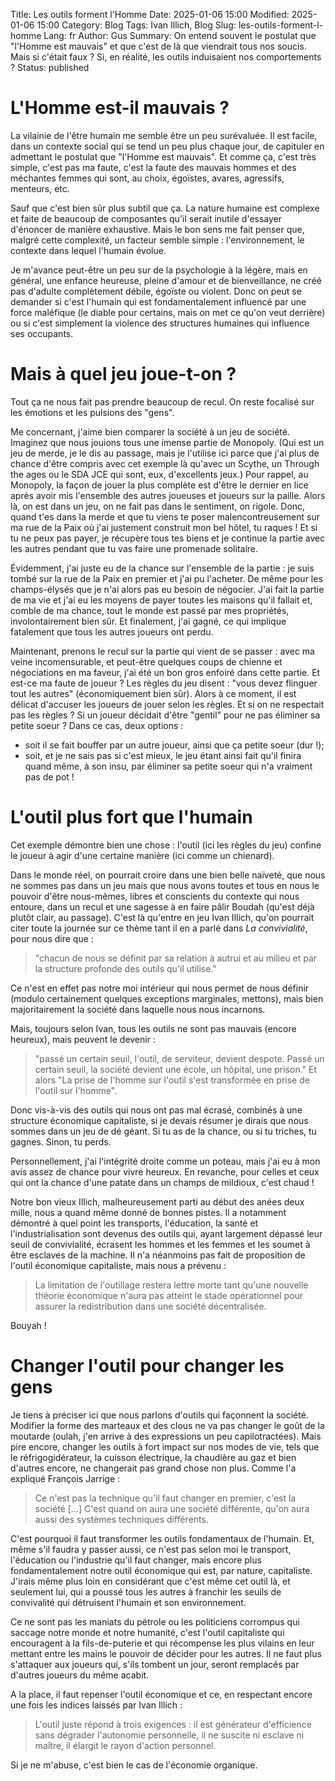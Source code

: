 Title: Les outils forment l'Homme
Date: 2025-01-06 15:00
Modified: 2025-01-06 15:00
Category: Blog
Tags: Ivan Illich, Blog
Slug: les-outils-forment-l-homme
Lang: fr
Author: Gus
Summary: On entend souvent le postulat que "l'Homme est mauvais" et que c'est de là que viendrait tous nos soucis. Mais si c'était faux ? Si, en réalité, les outils induisaient nos comportements ?
Status: published

# L'Homme est-il mauvais ?

La vilainie de l'être humain me semble être un peu surévaluée.
Il est facile, dans un contexte social qui se tend un peu plus chaque jour, de capituler en admettant le postulat que "l'Homme est mauvais".
Et comme ça, c'est très simple, c'est pas ma faute, c'est la faute des mauvais hommes et des méchantes femmes qui sont, au choix, égoïstes, avares, agressifs, menteurs, etc.

Sauf que c'est bien sûr plus subtil que ça.
La nature humaine est complexe et faite de beaucoup de composantes qu'il serait inutile d'essayer d'énoncer de manière exhaustive.
Mais le bon sens me fait penser que, malgré cette complexité, un facteur semble simple : l'environnement, le contexte dans lequel l'humain évolue.

Je m'avance peut-être un peu sur de la psychologie à la légère, mais en général, une enfance heureuse, pleine d'amour et de bienveillance, ne créé pas d'adulte complètement débile, égoïste ou violent.
Donc on peut se demander si c'est l'humain qui est fondamentalement influencé par une force maléfique (le diable pour certains, mais on met ce qu'on veut derrière) ou si c'est simplement la violence des structures humaines qui influence ses occupants.

# Mais à quel jeu joue-t-on ?

Tout ça ne nous fait pas prendre beaucoup de recul.
On reste focalisé sur les émotions et les pulsions des "gens".

Me concernant, j'aime bien comparer la société à un jeu de société.
Imaginez que nous jouions tous une imense partie de Monopoly.
(Qui est un jeu de merde, je le dis au passage, mais je l'utilise ici parce que j'ai plus de chance d'être compris avec cet exemple là qu'avec un Scythe, un Through the ages ou le SDA JCE qui sont, eux, d'excellents jeux.)
Pour rappel, au Monopoly, la façon de jouer la plus complète est d'être le dernier en lice après avoir mis l'ensemble des autres joueuses et joueurs sur la paille.
Alors là, on est dans un jeu, on ne fait pas dans le sentiment, on rigole.
Donc, quand t'es dans la merde et que tu viens te poser malencontreusement sur ma rue de la Paix où j'ai justement construit mon bel hôtel, tu raques !
Et si tu ne peux pas payer, je récupère tous tes biens et je continue la partie avec les autres pendant que tu vas faire une promenade solitaire.

Évidemment, j'ai juste eu de la chance sur l'ensemble de la partie : je suis tombé sur la rue de la Paix en premier et j'ai pu l'acheter.
De même pour les champs-élysés que je n'ai alors pas eu besoin de négocier.
J'ai fait la partie de ma vie et j'ai eu les moyens de payer toutes les maisons qu'il fallait et, comble de ma chance, tout le monde est passé par mes propriétés, involontairement bien sûr.
Et finalement, j'ai gagné, ce qui implique fatalement que tous les autres joueurs ont perdu.

Maintenant, prenons le recul sur la partie qui vient de se passer : avec ma veine incomensurable, et peut-être quelques coups de chienne et négociations en ma faveur, j'ai été un bon gros enfoiré dans cette partie.
Et est-ce ma faute de joueur ?
Les règles du jeu disent : "vous devez flinguer tout les autres" (économiquement bien sûr).
Alors à ce moment, il est délicat d'accuser les joueurs de jouer selon les règles.
Et si on ne respectait pas les règles ? Si un joueur décidait d'être "gentil" pour ne pas éliminer sa petite soeur ?
Dans ce cas, deux options :

* soit il se fait bouffer par un autre joueur, ainsi que ça petite soeur (dur !);
* soit, et je ne sais pas si c'est mieux, le jeu étant ainsi fait qu'il finira quand même, à son insu, par éliminer sa petite soeur qui n'a vraiment pas de pot !

# L'outil plus fort que l'humain

Cet exemple démontre bien une chose : l'outil (ici les règles du jeu) confine le joueur à agir d'une certaine manière (ici comme un chienard).

Dans le monde réel, on pourrait croire dans une bien belle naïveté, que nous ne sommes pas dans un jeu mais que nous avons toutes et tous en nous le pouvoir d'être nous-mêmes, libres et conscients du contexte qui nous entoure, dans un recul et une sagesse à en faire pâlir Boudah (qu'est déjà plutôt clair, au passage).
C'est là qu'entre en jeu Ivan Illich, qu'on pourrait citer toute la journée sur ce thème tant il en a parlé dans *La convivialité*, pour nous dire que :
> "chacun de nous se définit par sa relation à autrui et au milieu et par la structure profonde des outils qu'il utilise."

Ce n'est en effet pas notre moi intérieur qui nous permet de nous définir (modulo certainement quelques exceptions marginales, mettons), mais bien majoritairement la société dans laquelle nous nous incarnons.

Mais, toujours selon Ivan, tous les outils ne sont pas mauvais (encore heureux), mais peuvent le devenir :
> "passé un certain seuil, l'outil, de serviteur, devient despote. Passé un certain seuil, la société devient une école, un hôpital, une prison." Et alors "La prise de l'homme sur l'outil s'est transformée en prise de l'outil sur l'homme".

Donc vis-à-vis des outils qui nous ont pas mal écrasé, combinés à une structure économique capitaliste, si je devais résumer je dirais que nous sommes dans un jeu de dé géant.
Si tu as  de la chance, ou si tu triches, tu gagnes.
Sinon, tu perds.

Personnellement, j'ai l'intégrité droite comme un poteau, mais j'ai eu à mon avis assez de chance pour vivre heureux.
En revanche, pour celles et ceux qui ont la chance d'une patate dans un champs de mildioux, c'est chaud !

Notre bon vieux Illich, malheureusement parti au début des anées deux mille, nous a quand même donné de bonnes pistes.
Il a notamment démontré à quel point les transports, l'éducation, la santé et l'industrialisation sont devenus des outils qui, ayant largement dépassé leur seuil de convivialité, écrasent les hommes et les femmes et les soumet à être esclaves de la machine.
Il n'a néanmoins pas fait de proposition de l'outil économique capitaliste, mais nous a prévenu :
> La limitation de l'outillage restera lettre morte tant qu'une nouvelle théorie économique n'aura pas atteint le stade opérationnel pour assurer la redistribution dans une société décentralisée.

Bouyah !

# Changer l'outil pour changer les gens

Je tiens à préciser ici que nous parlons d'outils qui façonnent la société.
Modifier la forme des marteaux et des clous ne va pas changer le goût de la moutarde (oulah, j'en arrive à des expressions un peu capilotractées).
Mais pire encore, changer les outils à fort impact sur nos modes de vie, tels que le réfrigogidérateur, la cuisson électrique, la chaudière au gaz et bien d'autres encore, ne changerait pas grand chose non plus.
Comme l'a expliqué François Jarrige :
> Ce n'est pas la technique qu'il faut changer en premier, c'est la société [...] C'est quand on aura une société différente, qu'on aura aussi des systèmes techniques différents.

C'est pourquoi il faut transformer les outils fondamentaux de l'humain.
Et, même s'il faudra y passer aussi, ce n'est pas selon moi le transport, l'éducation ou l'industrie qu'il faut changer, mais encore plus fondamentalement notre outil économique qui est, par nature, capitaliste.
J'irais même plus loin en considérant que c'est même cet outil là, et seulement lui, qui a poussé tous les autres à franchir les seuils de convivalité qui détruisent l'humain et son environnement.

Ce ne sont pas les maniats du pétrole ou les politiciens corrompus qui saccage notre monde et notre humanité, c'est l'outil capitaliste qui encouragent à la fils-de-puterie et qui récompense les plus vilains en leur mettant entre les mains le pouvoir de décider pour les autres.
Il ne faut plus s'attaquer aux joueurs qui, s'ils tombent un jour, seront remplacés par d'autres joueurs du même acabit.

A la place, il faut repenser l'outil économique et ce, en respectant encore une fois les indices laissés par Ivan Illich :
> L'outil juste répond à trois exigences : il est générateur d'efficience sans dégrader l'autonomie personnelle, il ne suscite ni esclave ni maître, il élargit le rayon d'action personnel.

Si je ne m'abuse, c'est bien le cas de l'économie organique.
